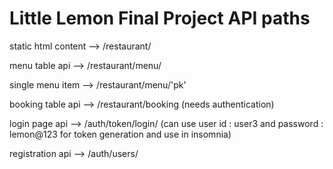 # Little Lemon Final Project API paths

static html content --> /restaurant/

menu table api --> /restaurant/menu/

single menu item --> /restaurant/menu/'pk'

booking table api --> /restaurant/booking (needs authentication)

login page api --> /auth/token/login/ 
(can use user id : user3 and password : lemon@123 for token generation and use in insomnia)

registration api --> /auth/users/





